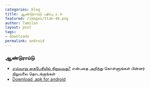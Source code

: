 ```yaml
---
categories: blog
title: ஆண்டுராய்டு பதிப்பு ௨.௬
featured: /images/ttak-48.png
author: Tamilan
layout: post
tags: 
- downloads
permalink: android
---
```

### ஆண்டுராய்டு 
 - [எவ்வாறு கைபேசியில் நிறுவுவது?](/docs/pdf/thanithamizhakarathi2_6.pdf) என்பதை அறிந்து கொள்ளுங்கள் பின்னர் நிறுவலை தொடங்குங்கள் 
 - [Download .apk for android](https://github.com/user/repo/blob/branch/other_file.md) 
 